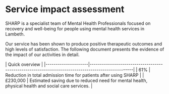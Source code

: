 ---
---

# Service impact assessment

SHARP is a specialist team of Mental Health Professionals focused on recovery and well-being 
for people using mental health services in Lambeth. 

Our service has been shown to produce positive therapeutic outcomes and high levels of satisfaction. 
The following document presents the evidence of the impact of our activities in detail. 


| Quick overview                                                                                                          |
|---------------------|---------------------------------------------------------------------------------------------------|
| 61%                 | Reduction in total admission time for patients after using SHARP                                  |
| £230,000            | Estimated saving due to reduced need for mental health, physical health and social care services. |